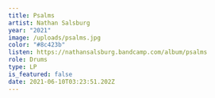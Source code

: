 ```yaml
---
title: Psalms
artist: Nathan Salsburg
year: "2021"
image: /uploads/psalms.jpg
color: "#8c423b"
listen: https://nathansalsburg.bandcamp.com/album/psalms
role: Drums
type: LP
is_featured: false
date: 2021-06-10T03:23:51.202Z
---
```

